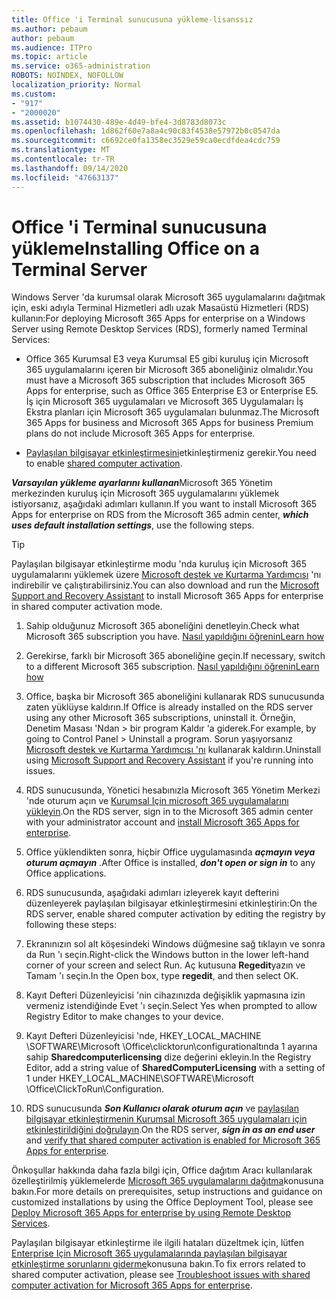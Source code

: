 ```yaml
---
title: Office 'i Terminal sunucusuna yükleme-lisanssız
ms.author: pebaum
author: pebaum
ms.audience: ITPro
ms.topic: article
ms.service: o365-administration
ROBOTS: NOINDEX, NOFOLLOW
localization_priority: Normal
ms.custom:
- "917"
- "2000020"
ms.assetid: b1074430-489e-4d49-bfe4-3d8783d8073c
ms.openlocfilehash: 1d862f60e7a8a4c90c83f4538e57972b0c0547da
ms.sourcegitcommit: c6692ce0fa1358ec3529e59ca0ecdfdea4cdc759
ms.translationtype: MT
ms.contentlocale: tr-TR
ms.lasthandoff: 09/14/2020
ms.locfileid: "47663137"
---
```

# <a name="installing-office-on-a-terminal-server"></a><span data-ttu-id="ba542-102">Office 'i Terminal sunucusuna yükleme</span><span class="sxs-lookup"><span data-stu-id="ba542-102">Installing Office on a Terminal Server</span></span>

<span data-ttu-id="ba542-103">Windows Server 'da kurumsal olarak Microsoft 365 uygulamalarını dağıtmak için, eski adıyla Terminal Hizmetleri adlı uzak Masaüstü Hizmetleri (RDS) kullanın:</span><span class="sxs-lookup"><span data-stu-id="ba542-103">For deploying Microsoft 365 Apps for enterprise on a Windows Server using Remote Desktop Services (RDS), formerly named Terminal Services:</span></span>
  
- <span data-ttu-id="ba542-104">Office 365 Kurumsal E3 veya Kurumsal E5 gibi kuruluş için Microsoft 365 uygulamalarını içeren bir Microsoft 365 aboneliğiniz olmalıdır.</span><span class="sxs-lookup"><span data-stu-id="ba542-104">You must have a Microsoft 365 subscription that includes Microsoft 365 Apps for enterprise, such as Office 365 Enterprise E3 or Enterprise E5.</span></span> <span data-ttu-id="ba542-105">İş için Microsoft 365 uygulamaları ve Microsoft 365 Uygulamaları İş Ekstra planları için Microsoft 365 uygulamaları bulunmaz.</span><span class="sxs-lookup"><span data-stu-id="ba542-105">The Microsoft 365 Apps for business and Microsoft 365 Apps for business Premium plans do not include Microsoft 365 Apps for enterprise.</span></span>

- <span data-ttu-id="ba542-106">[Paylaşılan bilgisayar etkinleştirmesini](https://docs.microsoft.com/DeployOffice/overview-shared-computer-activation)etkinleştirmeniz gerekir.</span><span class="sxs-lookup"><span data-stu-id="ba542-106">You need to enable [shared computer activation](https://docs.microsoft.com/DeployOffice/overview-shared-computer-activation).</span></span>

<span data-ttu-id="ba542-107">***Varsayılan yükleme ayarlarını kullanan***Microsoft 365 Yönetim merkezinden kuruluş için Microsoft 365 uygulamalarını yüklemek istiyorsanız, aşağıdaki adımları kullanın.</span><span class="sxs-lookup"><span data-stu-id="ba542-107">If you want to install Microsoft 365 Apps for enterprise on RDS from the Microsoft 365 admin center, ***which uses default installation settings***, use the following steps.</span></span>

> [!TIP]
> <span data-ttu-id="ba542-108">Paylaşılan bilgisayar etkinleştirme modu 'nda kuruluş için Microsoft 365 uygulamalarını yüklemek üzere [Microsoft destek ve Kurtarma Yardımcısı](https://aka.ms/SaRA_OfficeSCA_M365Portal) 'nı indirebilir ve çalıştırabilirsiniz.</span><span class="sxs-lookup"><span data-stu-id="ba542-108">You can also download and run the [Microsoft Support and Recovery Assistant](https://aka.ms/SaRA_OfficeSCA_M365Portal) to install Microsoft 365 Apps for enterprise in shared computer activation mode.</span></span>
  
1. <span data-ttu-id="ba542-109">Sahip olduğunuz Microsoft 365 aboneliğini denetleyin.</span><span class="sxs-lookup"><span data-stu-id="ba542-109">Check what Microsoft 365 subscription you have.</span></span> [<span data-ttu-id="ba542-110">Nasıl yapıldığını öğrenin</span><span class="sxs-lookup"><span data-stu-id="ba542-110">Learn how</span></span>](https://docs.microsoft.com/microsoft-365/admin/admin-overview/what-subscription-do-i-have)

2. <span data-ttu-id="ba542-111">Gerekirse, farklı bir Microsoft 365 aboneliğine geçin.</span><span class="sxs-lookup"><span data-stu-id="ba542-111">If necessary, switch to a different Microsoft 365 subscription.</span></span> [<span data-ttu-id="ba542-112">Nasıl yapıldığını öğrenin</span><span class="sxs-lookup"><span data-stu-id="ba542-112">Learn how</span></span>](https://docs.microsoft.com/microsoft-365/commerce/subscriptions/switch-to-a-different-plan)

3. <span data-ttu-id="ba542-113">Office, başka bir Microsoft 365 aboneliğini kullanarak RDS sunucusunda zaten yüklüyse kaldırın.</span><span class="sxs-lookup"><span data-stu-id="ba542-113">If Office is already installed on the RDS server using any other Microsoft 365 subscriptions, uninstall it.</span></span> <span data-ttu-id="ba542-114">Örneğin, Denetim Masası 'Ndan \> bir program Kaldır 'a giderek.</span><span class="sxs-lookup"><span data-stu-id="ba542-114">For example, by going to Control Panel \> Uninstall a program.</span></span> <span data-ttu-id="ba542-115">Sorun yaşıyorsanız [Microsoft destek ve Kurtarma Yardımcısı 'nı](https://aka.ms/SARA-OfficeUninstall-Alchemy) kullanarak kaldırın.</span><span class="sxs-lookup"><span data-stu-id="ba542-115">Uninstall using [Microsoft Support and Recovery Assistant](https://aka.ms/SARA-OfficeUninstall-Alchemy) if you're running into issues.</span></span>

4. <span data-ttu-id="ba542-116">RDS sunucusunda, Yönetici hesabınızla Microsoft 365 Yönetim Merkezi 'nde oturum açın ve [Kurumsal Için microsoft 365 uygulamalarını yükleyin](https://portal.office.com/OLS/MySoftware.aspx).</span><span class="sxs-lookup"><span data-stu-id="ba542-116">On the RDS server, sign in to the Microsoft 365 admin center with your administrator account and [install Microsoft 365 Apps for enterprise](https://portal.office.com/OLS/MySoftware.aspx).</span></span>

5. <span data-ttu-id="ba542-117">Office yüklendikten sonra, hiçbir Office uygulamasında ***açmayın veya oturum açmayın*** .</span><span class="sxs-lookup"><span data-stu-id="ba542-117">After Office is installed, ***don't open or sign in*** to any Office applications.</span></span>

6. <span data-ttu-id="ba542-118">RDS sunucusunda, aşağıdaki adımları izleyerek kayıt defterini düzenleyerek paylaşılan bilgisayar etkinleştirmesini etkinleştirin:</span><span class="sxs-lookup"><span data-stu-id="ba542-118">On the RDS server, enable shared computer activation by editing the registry by following these steps:</span></span>

1. <span data-ttu-id="ba542-119">Ekranınızın sol alt köşesindeki Windows düğmesine sağ tıklayın ve sonra da Run 'ı seçin.</span><span class="sxs-lookup"><span data-stu-id="ba542-119">Right-click the Windows button in the lower left-hand corner of your screen and select Run.</span></span> <span data-ttu-id="ba542-120">Aç kutusuna **Regedit**yazın ve Tamam 'ı seçin.</span><span class="sxs-lookup"><span data-stu-id="ba542-120">In the Open box, type **regedit**, and then select OK.</span></span>

2. <span data-ttu-id="ba542-121">Kayıt Defteri Düzenleyicisi 'nin cihazınızda değişiklik yapmasına izin vermeniz istendiğinde Evet 'ı seçin.</span><span class="sxs-lookup"><span data-stu-id="ba542-121">Select Yes when prompted to allow Registry Editor to make changes to your device.</span></span>

3. <span data-ttu-id="ba542-122">Kayıt Defteri Düzenleyicisi 'nde, HKEY_LOCAL_MACHINE \SOFTWARE\Microsoft \Office\clicktorun\configurationaltında 1 ayarına sahip **Sharedcomputerlicensing** dize değerini ekleyin.</span><span class="sxs-lookup"><span data-stu-id="ba542-122">In the Registry Editor, add a string value of **SharedComputerLicensing** with a setting of 1 under HKEY_LOCAL_MACHINE\SOFTWARE\Microsoft \Office\ClickToRun\Configuration.</span></span>

7. <span data-ttu-id="ba542-123">RDS sunucusunda ***Son Kullanıcı olarak oturum açın*** ve [paylaşılan bilgisayar etkinleştirmenin Kurumsal Microsoft 365 uygulamaları için etkinleştirildiğini doğrulayın](https://docs.microsoft.com/DeployOffice/troubleshoot-shared-computer-activation#verify-that-activation-for-microsoft-365-apps-succeeded).</span><span class="sxs-lookup"><span data-stu-id="ba542-123">On the RDS server, ***sign in as an end user*** and [verify that shared computer activation is enabled for Microsoft 365 Apps for enterprise](https://docs.microsoft.com/DeployOffice/troubleshoot-shared-computer-activation#verify-that-activation-for-microsoft-365-apps-succeeded).</span></span>

<span data-ttu-id="ba542-124">Önkoşullar hakkında daha fazla bilgi için, Office dağıtım Aracı kullanılarak özelleştirilmiş yüklemelerde [Microsoft 365 uygulamalarını dağıtma](https://docs.microsoft.com/DeployOffice/deploy-microsoft-365-apps-remote-desktop-services)konusuna bakın.</span><span class="sxs-lookup"><span data-stu-id="ba542-124">For more details on prerequisites, setup instructions and guidance on customized installations by using the Office Deployment Tool, please see [Deploy Microsoft 365 Apps for enterprise by using Remote Desktop Services](https://docs.microsoft.com/DeployOffice/deploy-microsoft-365-apps-remote-desktop-services).</span></span>
  
<span data-ttu-id="ba542-125">Paylaşılan bilgisayar etkinleştirme ile ilgili hataları düzeltmek için, lütfen [Enterprise Için Microsoft 365 uygulamalarında paylaşılan bilgisayar etkinleştirme sorunlarını giderme](https://docs.microsoft.com/DeployOffice/troubleshoot-shared-computer-activation)konusuna bakın.</span><span class="sxs-lookup"><span data-stu-id="ba542-125">To fix errors related to shared computer activation, please see [Troubleshoot issues with shared computer activation for Microsoft 365 Apps for enterprise](https://docs.microsoft.com/DeployOffice/troubleshoot-shared-computer-activation).</span></span>
  